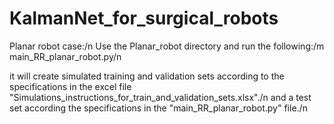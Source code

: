 # KalmanNet_for_surgical_robots

Planar robot case:/n
Use the Planar_robot directory and run the following:/m
main_RR_planar_robot.py/n

it will create simulated training and validation sets according to the specifications in the excel file "‏‏Simulations_instructions_for_train_and_validation_sets.xlsx"./n
and a test set according the specifications in the "main_RR_planar_robot.py" file./n
